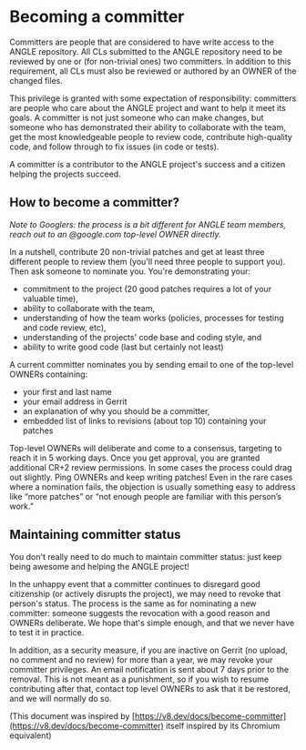 # Becoming a committer

Committers are people that are considered to have write access to the ANGLE repository.
All CLs submitted to the ANGLE repository need to be reviewed by one or (for non-trivial ones) two committers.
In addition to this requirement, all CLs must also be reviewed or authored by an OWNER of the changed files.

This privilege is granted with some expectation of responsibility: committers are people who care about the ANGLE project and want to help it meet its goals.
A committer is not just someone who can make changes, but someone who has demonstrated their ability to collaborate with the team, get the most knowledgeable people to review code, contribute high-quality code, and follow through to fix issues (in code or tests).

A committer is a contributor to the ANGLE project's success and a citizen helping the projects succeed.

## How to become a committer?

_Note to Googlers: the process is a bit different for ANGLE team members, reach out to an @google.com top-level OWNER directly._

In a nutshell, contribute 20 non-trivial patches and get at least three different people to review them (you'll need three people to support you).
Then ask someone to nominate you.
You're demonstrating your:

*   commitment to the project (20 good patches requires a lot of your valuable time),
*   ability to collaborate with the team,
*   understanding of how the team works (policies, processes for testing and code review, etc),
*   understanding of the projects' code base and coding style, and
*   ability to write good code (last but certainly not least)

A current committer nominates you by sending email to one of the top-level OWNERs containing:

*   your first and last name
*   your email address in Gerrit
*   an explanation of why you should be a committer,
*   embedded list of links to revisions (about top 10) containing your patches

Top-level OWNERs will deliberate and come to a consensus, targeting to reach it in 5 working days.
Once you get approval, you are granted additional CR+2 review permissions.
In some cases the process could drag out slightly.
Ping OWNERs and keep writing patches!
Even in the rare cases where a nomination fails, the objection is usually something easy to address like “more patches” or “not enough people are familiar with this person’s work.”

## Maintaining committer status

You don't really need to do much to maintain committer status: just keep being awesome and helping the ANGLE project!

In the unhappy event that a committer continues to disregard good citizenship (or actively disrupts the project), we may need to revoke that person's status.
The process is the same as for nominating a new committer: someone suggests the revocation with a good reason and OWNERs deliberate.
We hope that's simple enough, and that we never have to test it in practice.

In addition, as a security measure, if you are inactive on Gerrit (no upload, no comment and no review) for more than a year, we may revoke your committer privileges.
An email notification is sent about 7 days prior to the removal.
This is not meant as a punishment, so if you wish to resume contributing after that, contact top level OWNERs to ask that it be restored, and we will normally do so.

(This document was inspired by [https://v8.dev/docs/become-committer](https://v8.dev/docs/become-committer) itself inspired by its Chromium equivalent)

